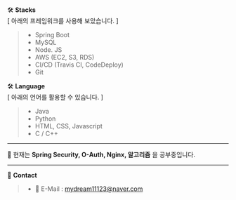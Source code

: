🛠 **Stacks**  
[ 아래의 프레임워크를 사용해 보았습니다. ]  
> - Spring Boot  
> - MySQL  
> - Node. JS  
> - AWS (EC2, S3, RDS)  
> - CI/CD (Travis CI, CodeDeploy)
> - Git  

🛠 **Language**  
[ 아래의 언어를 활용할 수  있습니다. ]  
> - Java  
> - Python  
> - HTML, CSS, Javascript  
> - C / C++  

------------------

🌱 현재는 **Spring Security, O-Auth, Nginx, 알고리즘** 을 공부중입니다.  

------------------  
📧 **Contact**  
> - 📧 E-Mail : mydream11123@naver.com
